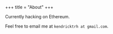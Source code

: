 +++
title = "About"
+++

Currently hacking on Ethereum.

Feel free to email me at `kendricktrh at gmail.com`.
